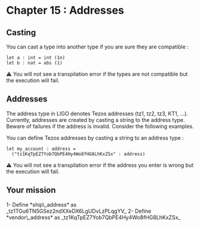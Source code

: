 # Chapter 15 : Addresses

<dialog character="mechanics">The scan showed some unusual activity on the planet Osiris, it's likely we will find Xenomorph activity there. We should gear up first. I suggest we stop by a weapon merchant. Here is the address.</dialog>

## Casting

You can cast a type into another type if you are sure they are compatible :

```
let a : int = int (1n)
let b : nat = abs (1)
```

⚠️ You will not see a transpilation error if the types are not compatible but the execution will fail.

## Addresses

The address type in LIGO denotes Tezos addresses (tz1, tz2, tz3, KT1, ...). Currently, addresses are created by casting a string to the address type. Beware of failures if the address is invalid. Consider the following examples.

You can define Tezos addresses by casting a string to an address type :

```
let my_account : address =
  ("tz1KqTpEZ7Yob7QbPE4Hy4Wo8fHG8LhKxZSx" : address)
```

⚠️ You will not see a transpilation error if the address you enter is wrong but the execution will fail.

## Your mission

<!-- prettier-ignore -->1- Define *ship\_address* as _tz1TGu6TN5GSez2ndXXeDX6LgUDvLzPLqgYV_

<!-- prettier-ignore -->2- Define *vendor\_address* as _tz1KqTpEZ7Yob7QbPE4Hy4Wo8fHG8LhKxZSx_
